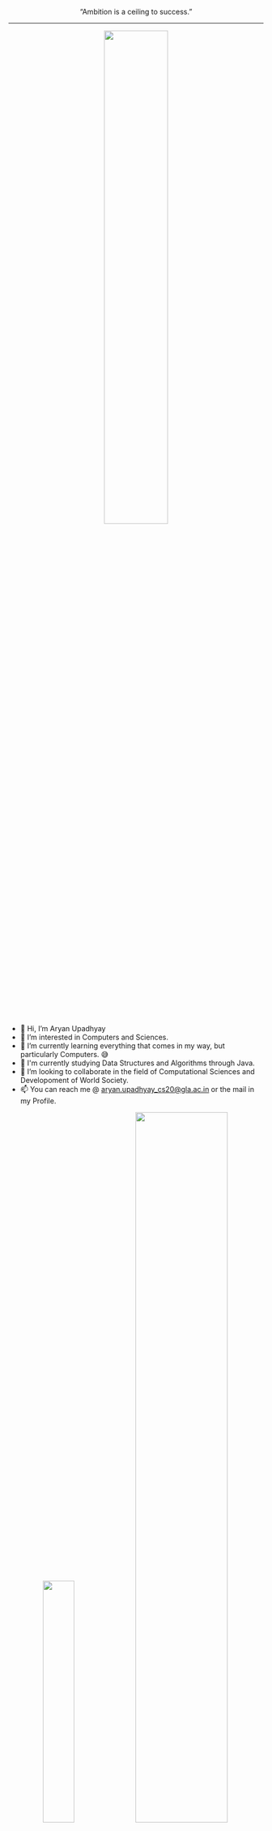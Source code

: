 <p align="center"> 
  “Ambition is a ceiling to success.”  
</p>

---

<p align="center" width="100%">
  <img width="50%" src="https://github-readme-stats.vercel.app/api?username=aryan-upa&show_icons=true&theme=aura">
</p>


- 👋 Hi, I’m Aryan Upadhyay
- 👀 I’m interested in Computers and Sciences.
- 🌱 I’m currently learning everything that comes in my way, but particularly Computers. 😅
- 🏫 I'm currently studying Data Structures and Algorithms through Java.
- 💞️ I’m looking to collaborate in the field of Computational Sciences and Developoment of World Society.
- 📫 You can reach me @ aryan.upadhyay_cs20@gla.ac.in or the mail in my Profile.

<!-- ![Aryan's Top Languages](https://github-readme-stats.vercel.app/api/top-langs/?username=aryan-upa) -->

<p align="center" width="100%">
  <img width="35%" src="https://github-readme-stats.vercel.app/api/top-langs/?username=aryan-upa&theme=aura">
  <img width="60%" src="https://github-readme-streak-stats.herokuapp.com?user=aryan-upa&theme=holi-theme&date_format=M%20j%5B%2C%20Y%5D&sideNums=A177FE&currStreakNum=A177FE&sideLabels=61FEC9&currStreakLabel=61FEC9&background=15141B&ring=61FEC9&fire=DD2727&stroke=DD5ACF&border=E4E2E2">
</p>

<p align="center"> 
  Any fool can write code that a computer can understand. Good programmers write code that humans can understand. <br>
  - Martin Fowler <br>
</p>
